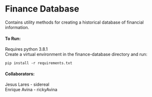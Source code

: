 # Finance Database
Contains utility methods for creating a historical database of financial 
information. 
   
#### To Run:
Requires python 3.8.1  
Create a virtual environment in the finance-database directory and run:
    
    pip install -r requirements.txt

#### Collaborators:
Jesus Lares - sidereal  
Enrique Avina - rickyAvina